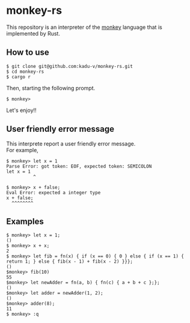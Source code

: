 # monkey-rs
This repository is an interpreter of the [monkey](https://monkeylang.org/) language that is implemented by Rust.

## How to use
```
$ git clone git@github.com:kadu-v/monkey-rs.git
$ cd monkey-rs
$ cargo r
```

Then, starting the following prompt.
```
$ monkey> 
```

Let's enjoy!!

## User friendly error message
This interprete report a user friendly error message.  
For example,
```
$ monkey> let x = 1
Parse Error: got token: EOF, expected token: SEMICOLON
let x = 1
          ^
```

```
$ monkey> x + false;
Eval Error: expected a integer type
x + false;
  ^^^^^^^^
```





## Examples
```
$ monkey> let x = 1;
()
$ monkey> x + x;
2
$ monkey> let fib = fn(x) { if (x == 0) { 0 } else { if (x == 1) { return 1; } else { fib(x - 1) + fib(x - 2) }}}; 
()
$monkey> fib(10)
55
$monkey> let newAdder = fn(a, b) { fn(c) { a + b + c };};
()
$monkey> let adder = newAdder(1, 2);
()
$monkey> adder(8);
11
$ monkey> :q
```